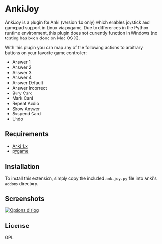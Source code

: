 # AnkiJoy #

AnkiJoy is a plugin for Anki (version 1.x only) which enables joystick and gamepad support in Linux via pygame. Due to
differences in the Python runtime environment, this plugin does not currently function in Windows (no testing has been
done on Mac OS X).

With this plugin you can map any of the following actions to arbitrary buttons on your favorite game controller:

*   Answer 1
*   Answer 2
*   Answer 3
*   Answer 4
*   Answer Default
*   Answer Incorrect
*   Bury Card
*   Mark Card
*   Repeat Audio
*   Show Answer
*   Suspend Card
*   Undo

## Requirements ##

*   [Anki 1.x](http://ankisrs.net/download/mirror/archive/)
*   [pygame](http://www.pygame.org/)

## Installation ##

To install this extension, simply copy the included `ankijoy.py` file into Anki's `addons` directory.

## Screenshots ##

[![Options dialog](https://foosoft.net/projects/ankijoy/img/gamepad-thumb.png)](https://foosoft.net/projects/ankijoy/img/gamepad.png)

## License ##

GPL
